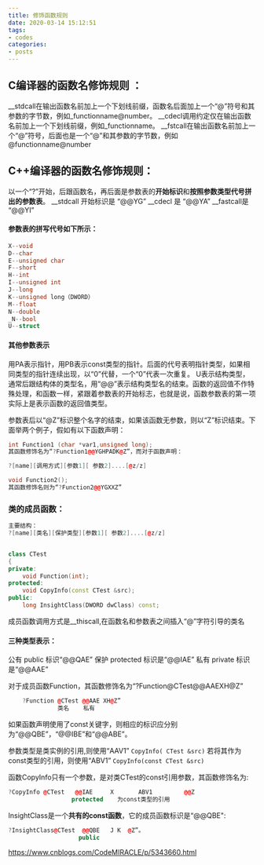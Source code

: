 ```yaml
---
title: 修饰函数规则
date: 2020-03-14 15:12:51
tags: 
- codes
categories:
- posts
---
```

## C编译器的函数名修饰规则 ：
__stdcall在输出函数名前加上一个下划线前缀，函数名后面加上一个“@”符号和其参数的字节数，例如_functionname@number。
__cdecl调用约定仅在输出函数名前加上一个下划线前缀，例如_functionname。
__fstcall在输出函数名前加上一个“@”符号，后面也是一个“@”和其参数的字节数，例如@functionname@number
## C++编译器的函数名修饰规则：
以一个“?”开始，后跟函数名，再后面是参数表的**开始标识**和**按照参数类型代号拼出的参数表**。
__stdcall 开始标识是 “@@YG”
__cdecl 是 “@@YA”
__fastcall是 “@@YI”
#### 参数表的拼写代号如下所示：  
```cpp
X--void    
D--char    
E--unsigned char    
F--short    
H--int    
I--unsigned int    
J--long    
K--unsigned long（DWORD） 
M--float    
N--double    
_N--bool 
U--struct
```
#### 其他参数表示
用PA表示指针，用PB表示const类型的指针。后面的代号表明指针类型，如果相同类型的指针连续出现，以“0”代替，一个“0”代表一次重复。
U表示结构类型，通常后跟结构体的类型名，用“@@”表示结构类型名的结束。函数的返回值不作特殊处理，和函数一样，紧跟着参数表的开始标志，也就是说，函数参数表的第一项实际上是表示函数的返回值类型。

参数表后以“@Z”标识整个名字的结束，如果该函数无参数，则以“Z”标识结束。下面举两个例子，假如有以下函数声明：
```cpp
int Function1 (char *var1,unsigned long); 
其函数修饰名为“?Function1@@YGHPADK@Z”，而对于函数声明： 

?[name][调用方式][参数1][	参数2]....[@z/z]

void Function2(); 
其函数修饰名则为“?Function2@@YGXXZ”
```
### 类的成员函数：
```cpp
主要结构：
?[name][类名][保护类型][参数1][	参数2]....[@z/z]


class CTest 
{ 
private: 
    void Function(int); 
protected: 
    void CopyInfo(const CTest &src); 
public: 
    long InsightClass(DWORD dwClass) const; 
```
成员函数调用方式是__thiscall,在函数名和参数表之间插入“@”字符引导的类名
#### 三种类型表示：
公有 public 标识“@@QAE”
保护 protected 标识是“@@IAE”
私有 private 标识是“@@AAE”

对于成员函数Function，其函数修饰名为“?Function@CTest@@AAEXH@Z”
```cpp
	?Function @CTest @@AAE XH@Z”
			  类名    私有
```

如果函数声明使用了const关键字，则相应的标识应分别为“@@QBE”，“@@IBE”和“@@ABE”。

参数类型是类实例的引用,则使用“AAV1”
`CopyInfo( CTest &src)`
若将其作为const类型的引用，则使用“ABV1”
`CopyInfo(const CTest &src)`

函数CopyInfo只有一个参数，是对类CTest的const引用参数，其函数修饰名为:
```cpp
?CopyInfo @CTest   @@IAE     X       ABV1         @@Z
				  protected    为const类型的引用
```

InsightClass是一个**共有的const函数**，它的成员函数标识是“@@QBE":
```cpp
?InsightClass@CTest  @@QBE   J K  @Z”。 
					public
```


https://www.cnblogs.com/CodeMIRACLE/p/5343660.html
 